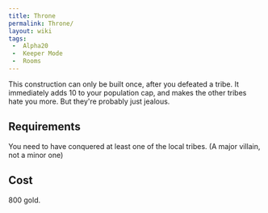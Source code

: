 ```yaml
---
title: Throne
permalink: Throne/
layout: wiki
tags:
 -  Alpha20
 -  Keeper Mode
 -  Rooms
---
```


This construction can only be built once, after you defeated a tribe. It
immediately adds 10 to your population cap, and makes the other tribes
hate you more. But they're probably just jealous.

Requirements
------------

You need to have conquered at least one of the local tribes. (A major
villain, not a minor one)

Cost
----

800 gold.
